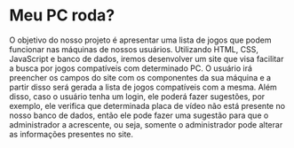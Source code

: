 # Meu PC roda?
O objetivo do nosso projeto é apresentar uma lista de jogos que podem funcionar nas máquinas de nossos usuários. Utilizando HTML, CSS, JavaScript e banco de dados, iremos desenvolver um site que visa facilitar a busca por jogos compatíveis com determinado PC.  O usuário irá preencher os campos do site com os componentes da sua máquina e a partir disso será gerada a lista de jogos compatíveis com a mesma.  Além disso, caso o usuário tenha um login, ele poderá fazer sugestões, por exemplo, ele verifica que determinada placa de vídeo não está presente no nosso banco de dados, então ele pode fazer uma sugestão para que o administrador a acrescente, ou seja, somente o administrador pode alterar as informações presentes no site.
